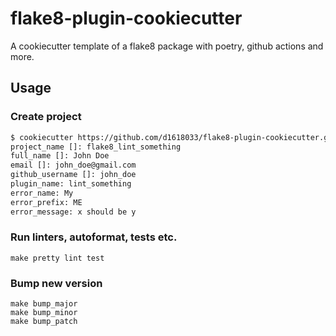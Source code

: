 # flake8-plugin-cookiecutter

A cookiecutter template of a flake8 package with poetry, github actions and more.

## Usage

### Create project

```bash
$ cookiecutter https://github.com/d1618033/flake8-plugin-cookiecutter.git
project_name []: flake8_lint_something
full_name []: John Doe
email []: john_doe@gmail.com
github_username []: john_doe
plugin_name: lint_something
error_name: My
error_prefix: ME
error_message: x should be y
```

### Run linters, autoformat, tests etc.

    make pretty lint test

### Bump new version

    make bump_major
    make bump_minor
    make bump_patch

 